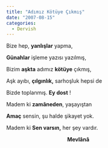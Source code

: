 ```yaml
---
title: "Adımız Kötüye Çıkmış"
date: "2007-08-15"
categories: 
  - Dervish
---
```


Bize hep, **yanlışlar** yapma,

**Günahlar** işleme yazısı yazılmış,

Bizim **aşkta** adımız **kötüye** çıkmış,

Aşk ayıbı, **çılgınlık,** sarhoşluk hepsi de

Bizde toplanmış. **Ey dost** !

Madem ki **zamâneden**, yaşayıştan

**Amaç** sensin, şu halde şikayet yok.

Madem ki **Sen varsın,** her şey vardır.

                                         **Mevlânâ**
